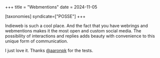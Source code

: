 +++
title = "Webmentions"
date = 2024-11-05

[taxonomies]
syndicate=["POSSE"]
+++
<a class="u-bridgy-fed" href="https://fed.brid.gy/" hidden="from-humans"></a>

Indieweb is such a cool place. And the fact that you have webrings and 
webmentions makes it the most open and custom social media. The possibility of interactions and replies adds beauty with convenience to this unique form of communication.

I just love it. Thanks [@aaronpk](https://aaronparecki.com/2018/06/30/11/your-first-webmention) for the tests.

